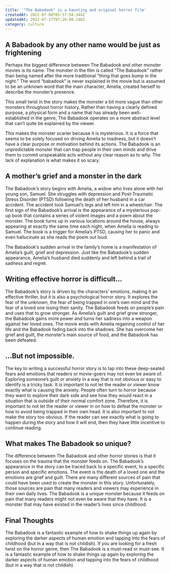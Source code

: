 ```yaml
---
title: '"The Babadook" is a haunting and original horror film'
createdAt: 2022-07-08T05:57:58.344Z
updatedAt: 2022-07-17T07:26:00.146Z
category: culture
---
```


## A Babadook by any other name would be just as frightening

Perhaps the biggest difference between The Babadook and other monster movies is its name. The monster in the film is called “The Babadook” rather than being named after the more traditional “thing that goes bump in the night.” The word “babadook” is never explained in the movie but is assumed to be an unknown word that the main character, Amelia, created herself to describe the monster’s presence.

This small twist in the story makes the monster a bit more vague than other monsters throughout horror history. Rather than having a clearly defined purpose, a physical form and a name that has already been well-established in the genre, The Babadook operates on a more abstract level that can’t quite be explained by the viewer.

This makes the monster scarier because it is mysterious. It is a force that seems to be solely focused on driving Amelia to madness, but it doesn’t have a clear purpose or motivation behind its actions. The Babadook is an unpredictable monster that can trap people in their own minds and drive them to commit unspeakable acts without any clear reason as to why. The lack of explanation is what makes it so scary.

## A mother’s grief and a monster in the dark

The Babadook’s story begins with Amelia, a widow who lives alone with her young son, Samuel. She struggles with depression and Post-Traumatic Stress Disorder (PTSD) following the death of her husband in a car accident. The accident took Samuel’s legs and left him in a wheelchair.
The first sign of the Babadook’s arrival is the appearance of a mysterious pop-up book that contains a series of violent images and a poem about the monster.
The book turns up in various locations around the house, always appearing at exactly the same time each night, when Amelia is reading to Samuel. The book is a trigger for Amelia’s PTSD, causing her to panic and even hallucinate as she reads the poem out loud.

The Babadook’s sudden arrival in the family’s home is a manifestation of Amelia’s guilt, grief and depression. Just like the Babadook’s sudden appearance, Amelia’s husband died suddenly and left behind a trail of sadness and regret.

## Writing effective horror is difficult…

The Babadook’s story is driven by the characters’ emotions, making it an effective thriller, but it is also a psychological horror story. It explores the fear of the unknown, the fear of being trapped in one’s own mind and the fear of a loved one losing their sanity.
The Babadook feeds on people’s pain and uses that to grow stronger. As Amelia’s guilt and grief grow stronger, the Babadook gains more power and turns her sadness into a weapon against her loved ones.
The movie ends with Amelia regaining control of her life and the Babadook fading back into the shadows. She has overcome her grief and guilt, the monster’s main source of food, and the Babadook has been defeated.

## …But not impossible.

The key to writing a successful horror story is to tap into these deep-seated fears and emotions that readers or movie-goers may not even be aware of. Exploring someone’s guilt or anxiety in a way that is not obvious or easy to identify is a tricky task. It is important to not let the reader or viewer know exactly what is causing the anxiety.
People often turn to horror because they want to explore their dark side and see how they would react in a situation that is outside of their normal comfort zone. Therefore, it is important to not let the reader or viewer in on how to defeat the monster or how to avoid being trapped in their own head.
It is also important to not make the story too obvious. If the reader can see exactly what is going to happen during the story and how it will end, then they have little incentive to continue reading.

## What makes The Babadook so unique?

The difference between The Babadook and other horror stories is that it focuses on the trauma that the monster feeds on. The Babadook’s appearance in the story can be traced back to a specific event, to a specific person and specific emotions.
The event is the death of a loved one and the emotions are grief and guilt.
There are many different sources of pain that could have been used to create the monster in this story. Unfortunately, those sources are pain that many readers and viewers may experience in their own daily lives.
The Babadook is a unique monster because it feeds on pain that many readers might not even be aware that they have. It is a monster that may have existed in the reader’s lives since childhood.

## Final Thoughts

The Babadook is a fantastic example of how to shake things up again by exploring the darker aspects of human emotion and tapping into the fears of childhood (but in a way that is not childish).
If you are looking for a fresh twist on the horror genre, then The Babadook is a must-read or must-see. It is a fantastic example of how to shake things up again by exploring the darker aspects of human emotion and tapping into the fears of childhood (but in a way that is not childish).
